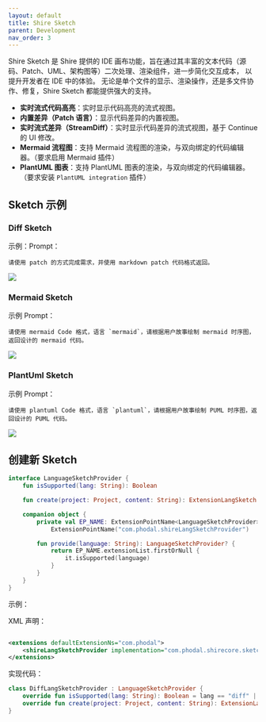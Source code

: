```yaml
---
layout: default
title: Shire Sketch
parent: Development
nav_order: 3
---
```


Shire Sketch 是 Shire 提供的 IDE 画布功能，旨在通过其丰富的文本代码（源码、Patch、UML、架构图等）二次处理、渲染组件，进一步简化交互成本，
以提升开发者在 IDE 中的体验。
无论是单个文件的显示、渲染操作，还是多文件协作、修复，Shire Sketch 都能提供强大的支持。

- **实时流式代码高亮**：实时显示代码高亮的流式视图。
- **内置差异（Patch 语言）**：显示代码差异的内置视图。
- **实时流式差异（StreamDiff）**：实时显示代码差异的流式视图，基于 Continue 的 UI 修改。
- **Mermaid 流程图**：支持 Mermaid 流程图的渲染，与双向绑定的代码编辑器。（要求启用 Mermaid 插件）
- **PlantUML 图表**：支持 PlantUML 图表的渲染，与双向绑定的代码编辑器。（要求安装 `PlantUML integration` 插件）

## Sketch 示例

### Diff Sketch

示例：Prompt：

```shire
请使用 patch 的方式完成需求，并使用 markdown patch 代码格式返回。
```

![](https://shire.run/images/shire-sketch-diff.png)

### Mermaid Sketch

示例 Prompt：

```shire
请使用 mermaid Code 格式，语言 `mermaid`，请根据用户故事绘制 mermaid 时序图，返回设计的 mermaid 代码。
```

![](https://shire.run/images/shire-sketch-mermaid.png)

### PlantUml Sketch

示例 Prompt：

```shire
请使用 plantuml Code 格式，语言 `plantuml`，请根据用户故事绘制 PUML 时序图，返回设计的 PUML 代码。
```

![](https://shire.run/images/shire-sketch-plantuml.png)

## 创建新 Sketch

```kotlin
interface LanguageSketchProvider {
    fun isSupported(lang: String): Boolean

    fun create(project: Project, content: String): ExtensionLangSketch

    companion object {
        private val EP_NAME: ExtensionPointName<LanguageSketchProvider> =
            ExtensionPointName("com.phodal.shireLangSketchProvider")

        fun provide(language: String): LanguageSketchProvider? {
            return EP_NAME.extensionList.firstOrNull {
                it.isSupported(language)
            }
        }
    }
}
```

示例：

XML 声明：

```xml

<extensions defaultExtensionNs="com.phodal">
    <shireLangSketchProvider implementation="com.phodal.shirecore.sketch.patch.DiffLangSketchProvider"/>
</extensions>
```

实现代码：

```kotlin
class DiffLangSketchProvider : LanguageSketchProvider {
    override fun isSupported(lang: String): Boolean = lang == "diff" || lang == "patch"
    override fun create(project: Project, content: String): ExtensionLangSketch = DiffLangSketch(project, content)
}
```
